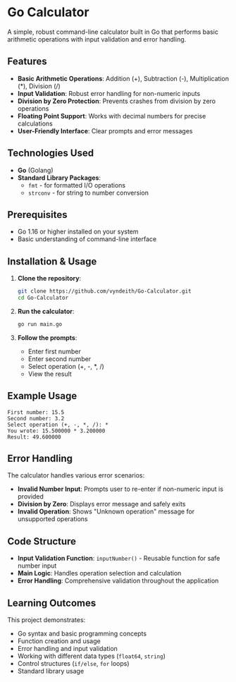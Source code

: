 # Go Calculator

A simple, robust command-line calculator built in Go that performs basic arithmetic operations with input validation and error handling.

## Features

- **Basic Arithmetic Operations**: Addition (+), Subtraction (-), Multiplication (*), Division (/)
- **Input Validation**: Robust error handling for non-numeric inputs
- **Division by Zero Protection**: Prevents crashes from division by zero operations
- **Floating Point Support**: Works with decimal numbers for precise calculations
- **User-Friendly Interface**: Clear prompts and error messages

## Technologies Used

- **Go** (Golang)
- **Standard Library Packages**:
  - `fmt` - for formatted I/O operations
  - `strconv` - for string to number conversion

## Prerequisites

- Go 1.16 or higher installed on your system
- Basic understanding of command-line interface

## Installation & Usage

1. **Clone the repository**:
   ```bash
   git clone https://github.com/vyndeith/Go-Calculator.git
   cd Go-Calculator
   ```

2. **Run the calculator**:
   ```bash
   go run main.go
   ```

3. **Follow the prompts**:
   - Enter first number
   - Enter second number  
   - Select operation (+, -, *, /)
   - View the result

## Example Usage

```
First number: 15.5
Second number: 3.2
Select operation (+, -, *, /): *
You wrote: 15.500000 * 3.200000
Result: 49.600000
```

## Error Handling

The calculator handles various error scenarios:

- **Invalid Number Input**: Prompts user to re-enter if non-numeric input is provided
- **Division by Zero**: Displays error message and safely exits
- **Invalid Operation**: Shows "Unknown operation" message for unsupported operations

## Code Structure

- **Input Validation Function**: `inputNumber()` - Reusable function for safe number input
- **Main Logic**: Handles operation selection and calculation
- **Error Handling**: Comprehensive validation throughout the application

## Learning Outcomes

This project demonstrates:
- Go syntax and basic programming concepts
- Function creation and usage
- Error handling and input validation
- Working with different data types (`float64`, `string`)
- Control structures (`if/else`, `for` loops)
- Standard library usage
